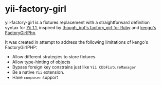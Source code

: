 # yii-factory-girl

yii-factory-girl is a fixtures replacement with a straightforward definition syntax for [Yii 1.1](https://github.com/yiisoft/yii), inspired by [though_bot's factory_girl for Ruby](https://raw.githubusercontent.com/thoughtbot/factory_girl) and [kengo's FactoryGirlPhp](https://github.com/kengos/FactoryGirl).

It was created in attempt to address the following limitations of kengo's FactoryGirlPHP:
* Allow different strategies to store fixtures
* Allow type-hinting of objects
* Bypass foreign key constrains just like `Yii CDbFixtureManager`
* Be a native `Yii` extension.
* Have `composer` support
